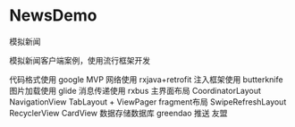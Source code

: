 # NewsDemo
模拟新闻

模拟新闻客户端案例，使用流行框架开发

代码格式使用
				google MVP
网络使用 
				rxjava+retrofit
注入框架使用 
				butterknife
图片加载使用 
				glide
消息传递使用 
				rxbus
主界面布局 
				CoordinatorLayout
				NavigationView
				TabLayout + ViewPager
fragment布局
				SwipeRefreshLayout 
				RecyclerView
				CardView
数据存储数据库
				greendao
推送
				友盟